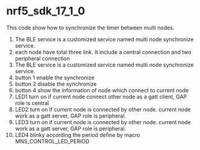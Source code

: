 # nrf5_sdk_17_1_0

This code show how to synchronize the timer between multi nodes. 
1. The BLE service is a customized service named multi node synchronize service.
2. each node have total three link. It include a central connection and two peripheral connection
3. The BLE service is a customized service named multi node synchronize service.
4. button 1 enable the synchronize
5. button 2 disable the synchronize
6. button 4 show the information of node which connect to current node
7. LED1 turn on if current node connect other node as a gatt client, GAP role is central
8. LED2 turn on if current node is connected by other node. current node work as a gatt server, GAP role is peripheral. 
9. LED3 turn on if current node is connected by other node. current node work as a gatt server, GAP role is peripheral. 
10. LED4 blinky according the period define by macro MNS_CONTROL_LED_PERIOD
